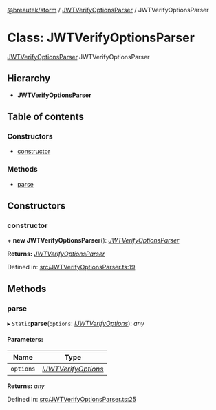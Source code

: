 [@breautek/storm](../README.md) / [JWTVerifyOptionsParser](../modules/jwtverifyoptionsparser.md) / JWTVerifyOptionsParser

# Class: JWTVerifyOptionsParser

[JWTVerifyOptionsParser](../modules/jwtverifyoptionsparser.md).JWTVerifyOptionsParser

## Hierarchy

* **JWTVerifyOptionsParser**

## Table of contents

### Constructors

- [constructor](jwtverifyoptionsparser.jwtverifyoptionsparser-1.md#constructor)

### Methods

- [parse](jwtverifyoptionsparser.jwtverifyoptionsparser-1.md#parse)

## Constructors

### constructor

\+ **new JWTVerifyOptionsParser**(): [*JWTVerifyOptionsParser*](jwtverifyoptionsparser.jwtverifyoptionsparser-1.md)

**Returns:** [*JWTVerifyOptionsParser*](jwtverifyoptionsparser.jwtverifyoptionsparser-1.md)

Defined in: [src/JWTVerifyOptionsParser.ts:19](https://github.com/breautek/storm/blob/00f0282/src/JWTVerifyOptionsParser.ts#L19)

## Methods

### parse

▸ `Static`**parse**(`options`: [*IJWTVerifyOptions*](../interfaces/ijwtverifyoptions.ijwtverifyoptions-1.md)): *any*

#### Parameters:

Name | Type |
------ | ------ |
`options` | [*IJWTVerifyOptions*](../interfaces/ijwtverifyoptions.ijwtverifyoptions-1.md) |

**Returns:** *any*

Defined in: [src/JWTVerifyOptionsParser.ts:25](https://github.com/breautek/storm/blob/00f0282/src/JWTVerifyOptionsParser.ts#L25)
